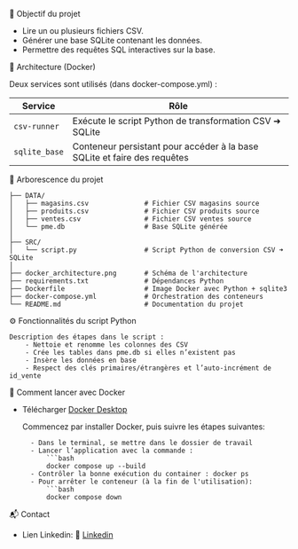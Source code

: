
🎯 Objectif du projet

- Lire un ou plusieurs fichiers CSV.
- Générer une base SQLite contenant les données.
- Permettre des requêtes SQL interactives sur la base.


🧱 Architecture (Docker)

Deux services sont utilisés (dans docker-compose.yml) :

| Service       | Rôle                                                                     |
|---------------|--------------------------------------------------------------------------|
| `csv-runner`  | Exécute le script Python de transformation CSV ➜ SQLite                 |
| `sqlite_base` | Conteneur persistant pour accéder à la base SQLite et faire des requêtes |



📁 Arborescence du projet

    ├── DATA/
    │   ├── magasins.csv              # Fichier CSV magasins source
    │   ├── produits.csv              # Fichier CSV produits source
    │   ├── ventes.csv                # Fichier CSV ventes source
    │   └── pme.db                    # Base SQLite générée
    │
    ├── SRC/
    │   └── script.py                 # Script Python de conversion CSV ➜ SQLite
    │
    ├── docker_architecture.png       # Schéma de l'architecture
    ├── requirements.txt              # Dépendances Python
    ├── Dockerfile                    # Image Docker avec Python + sqlite3
    ├── docker-compose.yml            # Orchestration des conteneurs
    └── README.md                     # Documentation du projet

⚙️ Fonctionnalités du script Python

    Description des étapes dans le script :
        - Nettoie et renomme les colonnes des CSV
        - Crée les tables dans pme.db si elles n’existent pas
        - Insère les données en base
        - Respect des clés primaires/étrangères et l’auto-incrément de id_vente


🚀 Comment lancer avec Docker
- Télécharger [Docker Desktop](https://www.docker.com/products/docker-desktop)
    
    Commencez par installer Docker, puis suivre les étapes suivantes:
        
        - Dans le terminal, se mettre dans le dossier de travail
        - Lancer l’application avec la commande :
            ```bash
            docker compose up --build
        - Contrôler la bonne exécution du container : docker ps
        - Pour arrêter le conteneur (à la fin de l'utilisation):
            ```bash
            docker compose down
            






📬 Contact
- Lien Linkedin: 📧 [Linkedin](https://www.linkedin.com/in/damien-schaeffer-45a59821b/)
    